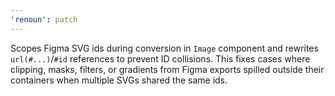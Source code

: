 ```yaml
---
'renoun': patch
---
```


Scopes Figma SVG ids during conversion in `Image` component and rewrites `url(#...)`/`#id` references to prevent ID collisions. This fixes cases where clipping, masks, filters, or gradients
from Figma exports spilled outside their containers when multiple SVGs shared
the same ids.
